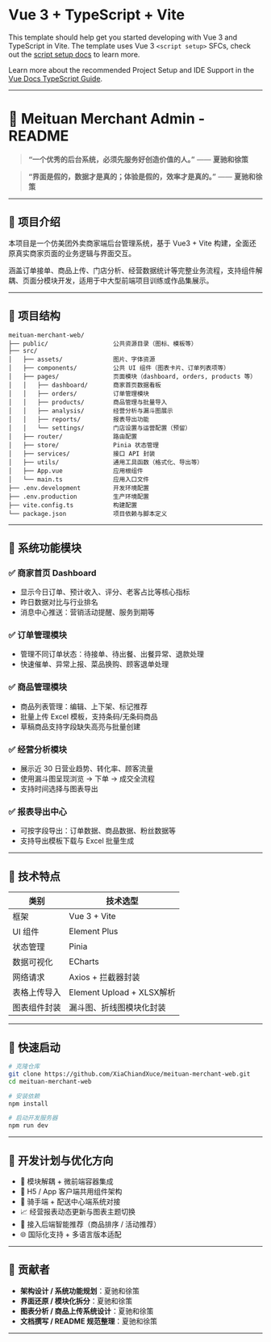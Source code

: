 # Vue 3 + TypeScript + Vite

This template should help get you started developing with Vue 3 and TypeScript in Vite. The template uses Vue 3 `<script setup>` SFCs, check out the [script setup docs](https://v3.vuejs.org/api/sfc-script-setup.html#sfc-script-setup) to learn more.

Learn more about the recommended Project Setup and IDE Support in the [Vue Docs TypeScript Guide](https://vuejs.org/guide/typescript/overview.html#project-setup).

---

# **🚀 Meituan Merchant Admin - README**

> **“一个优秀的后台系统，必须先服务好创造价值的人。”**
> —— **夏驰和徐策**

> **“界面是假的，数据才是真的；体验是假的，效率才是真的。”**
> —— **夏驰和徐策**

---

## **📌 项目介绍**

本项目是一个仿美团外卖商家端后台管理系统，基于 Vue3 + Vite 构建，全面还原真实商家页面的业务逻辑与界面交互。

涵盖订单接单、商品上传、门店分析、经营数据统计等完整业务流程，支持组件解耦、页面分模块开发，适用于中大型前端项目训练或作品集展示。

---

## **📌 项目结构**

```
meituan-merchant-web/
├── public/                  公共资源目录（图标、模板等）
├── src/
│   ├── assets/              图片、字体资源
│   ├── components/          公共 UI 组件（图表卡片、订单列表项等）
│   ├── pages/               页面模块（dashboard, orders, products 等）
│   │   ├── dashboard/       商家首页数据看板
│   │   ├── orders/          订单管理模块
│   │   ├── products/        商品管理与批量导入
│   │   ├── analysis/        经营分析与漏斗图展示
│   │   ├── reports/         报表导出功能
│   │   └── settings/        门店设置与运营配置（预留）
│   ├── router/              路由配置
│   ├── store/               Pinia 状态管理
│   ├── services/            接口 API 封装
│   ├── utils/               通用工具函数（格式化、导出等）
│   ├── App.vue              应用根组件
│   └── main.ts              应用入口文件
├── .env.development         开发环境配置
├── .env.production          生产环境配置
├── vite.config.ts           构建配置
└── package.json             项目依赖与脚本定义
```

---

## **📌 系统功能模块**

### ✅ 商家首页 Dashboard

* 显示今日订单、预计收入、评分、老客占比等核心指标
* 昨日数据对比与行业排名
* 消息中心推送：营销活动提醒、服务到期等

### ✅ 订单管理模块

* 管理不同订单状态：待接单、待出餐、出餐异常、退款处理
* 快速催单、异常上报、菜品换购、顾客退单处理

### ✅ 商品管理模块

* 商品列表管理：编辑、上下架、标记推荐
* 批量上传 Excel 模板，支持条码/无条码商品
* 草稿商品支持字段缺失高亮与批量创建

### ✅ 经营分析模块

* 展示近 30 日营业趋势、转化率、顾客流量
* 使用漏斗图呈现浏览 → 下单 → 成交全流程
* 支持时间选择与图表导出

### ✅ 报表导出中心

* 可按字段导出：订单数据、商品数据、粉丝数据等
* 支持导出模板下载与 Excel 批量生成

---

## **📌 技术特点**

| 类别     | 技术选型                    |
| ------ | ----------------------- |
| 框架     | Vue 3 + Vite            |
| UI 组件  | Element Plus            |
| 状态管理   | Pinia                   |
| 数据可视化  | ECharts                 |
| 网络请求   | Axios + 拦截器封装           |
| 表格上传导入 | Element Upload + XLSX解析 |
| 图表组件封装 | 漏斗图、折线图模块化封装            |

---

## **📌 快速启动**

```bash
# 克隆仓库
git clone https://github.com/XiaChiandXuce/meituan-merchant-web.git
cd meituan-merchant-web

# 安装依赖
npm install

# 启动开发服务器
npm run dev
```

---

## **📌 开发计划与优化方向**

* 🔧 模块解耦 + 微前端容器集成
* 📱 H5 / App 客户端共用组件架构
* 🚚 骑手端 + 配送中心端系统对接
* 📈 经营报表动态更新与图表主题切换
* 🧠 接入后端智能推荐（商品排序 / 活动推荐）
* 🌐 国际化支持 + 多语言版本适配

---

## **📌 贡献者**

* **架构设计 / 系统功能规划**：夏驰和徐策
* **界面还原 / 模块化拆分**：夏驰和徐策
* **图表分析 / 商品上传系统设计**：夏驰和徐策
* **文档撰写 / README 规范整理**：夏驰和徐策

---


